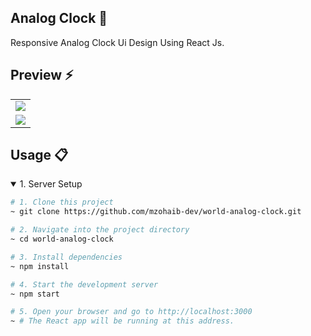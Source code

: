 ## Analog Clock 🎯
Responsive Analog Clock Ui Design Using React Js.


</ul><h2> Preview ⚡️</h2>
<table align="center">
  <tr>
    <td><img src="https://github.com/user-attachments/assets/61e5a222-73a4-4604-8342-447fac609bcd"></td>
  </tr>
  <tr>
    <td><img src="https://github.com/user-attachments/assets/11d7a8ff-7447-4dcf-91de-cdb4c821a85f" ></td>
  </tr>
</table>

## Usage 📋
<details open>
<summary>1. Server Setup</summary>

```bash
# 1. Clone this project
~ git clone https://github.com/mzohaib-dev/world-analog-clock.git

# 2. Navigate into the project directory
~ cd world-analog-clock

# 3. Install dependencies
~ npm install

# 4. Start the development server
~ npm start

# 5. Open your browser and go to http://localhost:3000
~ # The React app will be running at this address.
```

</details>
